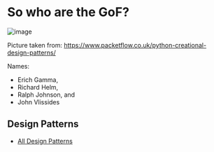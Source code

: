 
# So who are the GoF?
![image](https://user-images.githubusercontent.com/18373774/111019171-1c149f00-8383-11eb-9882-05113a51db32.png)

Picture taken from: https://www.packetflow.co.uk/python-creational-design-patterns/

Names:
 - Erich Gamma, 
 - Richard Helm, 
 - Ralph Johnson, and 
 - John Vlissides

## Design Patterns
  - [All Design Patterns](https://sourcemaking.com/design_patterns)

